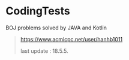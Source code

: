 # CodingTests

BOJ problems solved by JAVA and Kotlin


> https://www.acmicpc.net/user/hanhb1011
>
> last update : 18.5.5.